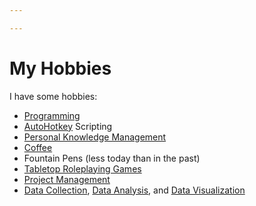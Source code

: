 ```yaml
---

---
```

# My Hobbies

I have some hobbies:

-   <a href="https://brick.do/M97QENmBmO0L" class="page-link">Programming</a>
-   <a href="https://brick.do/b097PBa2bpv3" class="page-link">AutoHotkey</a> Scripting
-   <a href="https://brick.do/oR8yQ5DZwPOo" class="page-link">Personal Knowledge Management</a>
-   <a href="https://brick.do/5XJxz1OD7D9g" class="page-link">Coffee</a>
-   Fountain Pens (less today than in the past)
-   [Tabletop Roleplaying
    Games](https://calebsnotes.brick.do/tabletop-role-playing-games-ttrp-gs-KnqDJpl9YQL8)
-   [Project
    Management](https://calebsnotes.brick.do/project-management-12ra33Jp7o9r)
-   [Data
    Collection](https://calebsnotes.brick.do/data-collection-XQD57lov4ywy),
    [Data
    Analysis](https://calebsnotes.brick.do/data-analysis-greDq7rblwzv),
    and [Data
    Visualization](https://calebsnotes.brick.do/data-visualization-LkR16pyaneeJ)
